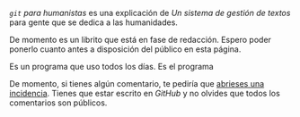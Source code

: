 _`git` para humanistas_ es una explicación de _Un sistema de gestión de textos_ para gente que se dedica a las humanidades.

De momento es un librito que está en fase de redacción. Espero poder ponerlo cuanto antes a disposición del público en esta página.

Es un programa que uso todos los días. Es el programa

De momento, si tienes algún comentario, te pediría que [abrieses una incidencia](https://github.com/ousia/git-humanistas/issues/new). Tienes que estar escrito en _GitHub_ y no olvides que todos los comentarios son públicos.

